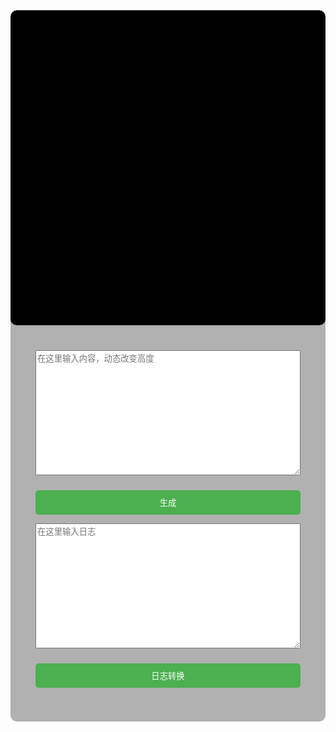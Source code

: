 <div class="point-container">

<div class="point-canvas-container" >

 <canvas id="point-myCanvas"  style="width: 100%;"></canvas>

</div>

<div class="point-controls" >

 <textarea id="point-inputText" placeholder="在这里输入内容，动态改变高度" style="width: 100%;min-height:200px;"></textarea>

 <button id="point-generateButton" style="width: 100%;">生成</button>

 <textarea id="point-logInput" placeholder="在这里输入日志" style="width: 100%;min-height:200px;"></textarea>

 <button id="point-logConvertButton" style="width: 100%;">日志转换</button>

 <div class="ipoint-nfo-box" id="point-infoBox" width="100%"></div>

</div>

</div>

<script>

const canvas = document.getElementById('point-myCanvas');

const ctx = canvas.getContext('2d');

 width = 0;

 height = 0;

const pointSize = 14;

resizeCanvas(); // 页面加载时调整画布大小

window.addEventListener('resize', resizeCanvas); // 监听窗口大小变化

function resizeCanvas() {
  const container = document.querySelector('.point-canvas-container');
  const containerWidth = container.offsetWidth;
  width = containerWidth;
  height =containerWidth * 1;
  canvas.width = width;
  canvas.height = height;
}

function drawAxes() {

 ctx.clearRect(0, 0, width, height);



 // 画x轴

 ctx.beginPath();

 ctx.moveTo(0, height - 20);

 ctx.lineTo(width - 20, height - 20);

 ctx.strokeStyle = 'white'; // 设置颜色为白色

 ctx.stroke();



 // 画y轴

 ctx.beginPath();

 ctx.moveTo(20, height);

 ctx.lineTo(20, 20);

 ctx.strokeStyle = 'white'; // 设置颜色为白色

 ctx.stroke();



 // 绘制原点

 ctx.fillStyle = 'red';

 ctx.fillRect(18, height - 22, 4, 4); // 绘制一个小方块来标识原点

}



function drawCoordinates(coordinates) {

 ctx.lineWidth = 8;

 ctx.strokeStyle = 'rgba(255, 255, 255, 0.5)'; // 设置连接线的颜色



 ctx.beginPath();

 ctx.moveTo(coordinates[0][0], height - coordinates[0][1]);



 for (let i = 1; i < coordinates.length; i++) {

  const x = coordinates[i][0];

  const y = coordinates[i][1];



  ctx.lineTo(x, height - y);

 }



 ctx.stroke();



 ctx.fillStyle = 'blue'; // 设置坐标点的颜色



 for (let i = 0; i < coordinates.length; i++) {

  const x = coordinates[i][0];

  const y = coordinates[i][1];



  ctx.fillStyle = 'blue';

  ctx.beginPath();

  ctx.arc(x, height - y, pointSize, 0, 2 * Math.PI);

  ctx.fill();



  ctx.fillStyle = 'white';

  ctx.font = '18px Arial';

  ctx.textAlign = 'center';

  ctx.fillText(i, x, height - y + 4); // 将索引数字显示在点的内部

 }

}



function displayCoordinatesInfo(coordinates) {

 const infoBox = document.getElementById('point-infoBox');

 infoBox.innerHTML = '';



 for (let i = 0; i < coordinates.length; i++) {

  const x = coordinates[i][0];

  const y = coordinates[i][1];

  infoBox.innerHTML += `Point ${i + 1}: (${x}, ${height - y})<br>`;

 }

}






document.getElementById('point-generateButton').addEventListener('click', function () {
 resizeCanvas();

 const inputText = document.getElementById('point-inputText').value;

 const coordinates = extractCoordinates(inputText);

 const scaledCoordinates = scaleCoordinates(coordinates);

 drawAxes();

 drawCoordinates(scaledCoordinates);

 displayCoordinatesInfo(scaledCoordinates);

});



function extractCoordinates(input) {

 const regex = /(-?\d+\.\d+)/g;

 const matches = input.match(regex);

 const coords = [];



 for (let i = 0; i < matches.length; i += 2) {

  const lon = parseFloat(matches[i]);

  const lat = parseFloat(matches[i + 1]);

  coords.push([lat, lon]); // 调整经纬度顺序

 }



 return coords;

}



function scaleCoordinates(coordinates) {

 const minMax = findMinMax(coordinates);

 const xOffset = 20;

 const yOffset = 20;





 const latFactor = (width - 40) / (minMax.maxLat - minMax.minLat);

 const lonFactor = (height - 40) / (minMax.maxLon - minMax.minLon);



 const scale = Math.min(latFactor, lonFactor);



 return coordinates.map(coord => [

  (coord[0] - minMax.minLat) * scale + xOffset,

  (coord[1] - minMax.minLon) * scale + yOffset

 ]);

}



function findMinMax(coordinates) {

 let minLat = Infinity;

 let maxLat = -Infinity;

 let minLon = Infinity;

 let maxLon = -Infinity;



 for (let i = 0; i < coordinates.length; i++) {

  const lon = coordinates[i][1];

  const lat = coordinates[i][0];



  if (lat < minLat) minLat = lat;

  if (lat > maxLat) maxLat = lat;

  if (lon < minLon) minLon = lon;

  if (lon > maxLon) maxLon = lon;

 }



 return {

  minLat,

  maxLat,

  minLon,

  maxLon

 };

}

document.getElementById('point-logConvertButton').addEventListener('click', function () {

 const logInput = document.getElementById('point-logInput').value;

 const extractedCoordinates = extractCoordinatesFromLog(logInput);



 const combinedText = extractedCoordinates.map(coord => `[${coord[0]}, ${coord[1]}]`).join(',\n');



 document.getElementById('point-inputText').value = combinedText;

});



function extractCoordinatesFromLog(log) {

 const regex = /latitude\s*=\s*(-?\d+\.\d+)|latitude\s*(-?\d+\.\d+)/gi;

 const lonRegex = /longitude\s*=\s*(-?\d+\.\d+)|longitude\s*(-?\d+\.\d+)/gi;

 const latMatches = log.matchAll(regex);

 const lonMatches = log.matchAll(lonRegex);

 const coords = [];



 for (const match of latMatches) {

  const lat = parseFloat(match[1] || match[2]);

  coords.push([lat, null]); // 只添加纬度值

 }



 for (const match of lonMatches) {

  const lon = parseFloat(match[1] || match[2]);

  const index = coords.findIndex(coord => coord[1] === null); // 找到对应位置的纬度值

  if (index !== -1) {

   coords[index][1] = lon; // 在对应的坐标位置上添加经度值

  } else {

   coords.push([null, lon]); // 如果没有对应的纬度值，添加新的坐标点

  }

 }



 return coords.filter(coord => coord[0] !== null && coord[1] !== null); // 过滤掉没有完整经纬度的坐标点

}

</script>
<style>





.point-container {
  width: 100%;

 display: flex;

 flex-direction: column;



 overflow: hidden;

 border-radius: 10px;

 background-color: rgba(0, 0, 0, 0.3);

}



.point-canvas-container {
  width: 100%;
 height: auto;
 aspect-ratio: 1;
 display: flex;

 justify-content: center;

 align-items: center;

 background-color: black;

 border-radius: 10px;




}



.point-canvas-container canvas {

 max-width: calc(100% - 40px); /* 考虑到边距，减去40像素 */

 max-height: calc(100% - 40px); /* 考虑到边距，减去40像素 */

 border-radius: 10px;

}



.point-controls {

 padding: 20px;

 border-radius: 10px;



 margin: 20px;

 position: relative;

}



textarea {

 width: 100%;

 height: 100px;

 margin-bottom: 10px;

}



.point-controls button {

 width: 100%;

 padding: 10px;

 background-color: #4CAF50;

 color: white;

 border: none;

 border-radius: 5px;

 cursor: pointer;

}



.point-info-box {

 width: 100%;

 height: 200px;

 overflow-y: scroll;

 border: 1px solid #ccc;

 border-radius: 5px;

 padding: 10px;

}

</style>